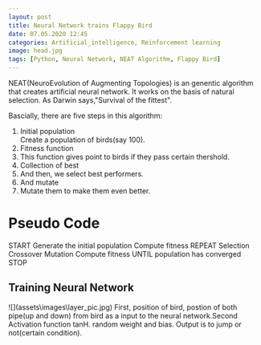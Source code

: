 ```yaml
---
layout: post
title: Neural Network trains Flappy Bird
date: 07.05.2020 12:45
categories: Artificial_intelligence, Reinforcement learning
image: head.jpg
tags: [Python, Neural Network, NEAT Algorithm, Flappy Bird]
---
```


NEAT(NeuroEvolution of Augmenting Topologies) is an genentic algorithm that creates artificial neural network. It works on the basis of natural selection.
As Darwin says,"Survival of the fittest".


Bascially, there are five steps in this algorithm:
<ol>
  <li>Initial population</li>
      Create a population of birds(say 100).
  <li>Fitness function<li>
      This function gives point to birds if they pass certain thershold.       
  <li>Collection of best<li>
      And then, we select best performers.
  <li>And mutate<li>
      Mutate them to make them even better.
</ol>  

  <h1>Pseudo Code</h1>
  START
  Generate the initial population
  Compute fitness
  REPEAT
      Selection
      Crossover
      Mutation
      Compute fitness
  UNTIL population has converged
  STOP

  <h2>Training Neural Network</h2>
  ![](assets\images\layer_pic.jpg)
  First, position of bird, postion of both pipe(up and down) from bird as a input to the neural network.Second Activation function tanH. random weight and bias. Output is to jump or not(certain condition).
